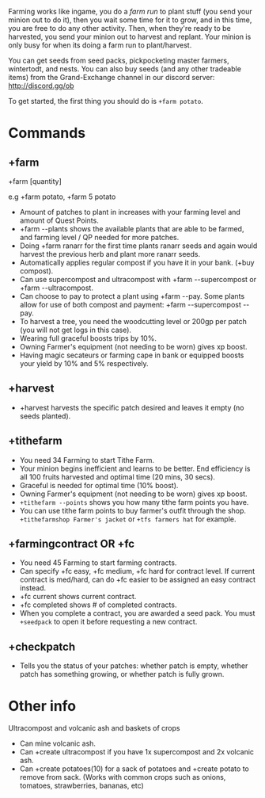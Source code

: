 Farming works like ingame, you do a *farm run* to plant stuff (you send your minion out to do it), then you wait some time for it to grow, and in this time, you are free to do any other activity. Then, when they're ready to be harvested, you send your minion out to harvest and replant. Your minion is only busy for when its doing a farm run to plant/harvest. 

You can get seeds from seed packs, pickpocketing master farmers, wintertodt, and nests. You can also buy seeds (and any other tradeable items) from the Grand-Exchange channel in our discord server: http://discord.gg/ob

To get started, the first thing you should do is `+farm potato`.

# Commands

## +farm

+farm [quantity] <plant>
  
e.g +farm potato, +farm 5 potato

- Amount of patches to plant in increases with your farming level and amount of Quest Points.
- +farm --plants shows the available plants that are able to be farmed, and farming level / QP needed for more patches. 
- Doing +farm ranarr for the first time plants ranarr seeds and again would harvest the previous herb and plant more ranarr seeds.
- Automatically applies regular compost if you have it in your bank. (+buy compost).
- Can use supercompost and ultracompost with +farm <plant> --supercompost or +farm <plant> --ultracompost.
- Can choose to pay to protect a plant using +farm <plant> --pay. Some plants allow for use of both compost and payment: +farm <plant> --supercompost --pay.
- To harvest a tree, you need the woodcutting level or 200gp per patch (you will not get logs in this case).
- Wearing full graceful boosts trips by 10%.
- Owning Farmer's equipment (not needing to be worn) gives xp boost. 
- Having magic secateurs or farming cape in bank or equipped boosts your yield by 10% and 5% respectively.

## +harvest
- +harvest <patch-name> harvests the specific patch desired and leaves it empty (no seeds planted).

## +tithefarm
- You need 34 Farming to start Tithe Farm.
- Your minion begins inefficient and learns to be better. End efficiency is all 100 fruits harvested and optimal time (20 mins, 30 secs).
- Graceful is needed for optimal time (10% boost). 
- Owning Farmer's equipment (not needing to be worn) gives xp boost. 
- `+tithefarm --points` shows you how many tithe farm points you have.
- You can use tithe farm points to buy farmer's outfit through the shop. `+tithefarmshop Farmer's jacket` or `+tfs farmers hat` for example.

## +farmingcontract OR +fc
- You need 45 Farming to start farming contracts.
- Can specify +fc easy, +fc medium, +fc hard for contract level. If current contract is med/hard, can do +fc easier to be assigned an easy contract instead.
- +fc current shows current contract. 
- +fc completed shows # of completed contracts.
- When you complete a contract, you are awarded a seed pack. You must `+seedpack` to open it before requesting a new contract.

## +checkpatch
- Tells you the status of your patches: whether patch is empty, whether patch has something growing, or whether patch is fully grown.

# Other info
Ultracompost and volcanic ash and baskets of crops
- Can mine volcanic ash.
- Can +create ultracompost if you have 1x supercompost and 2x volcanic ash.
- Can +create potatoes(10)  for a sack of potatoes and +create potato to remove from sack. (Works with common crops such as onions, tomatoes, strawberries, bananas, etc)
